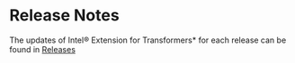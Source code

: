 # Release Notes

The updates of Intel® Extension for Transformers* for each release can be found in [Releases](https://github.com/intel/intel-extension-for-transformers/releases)